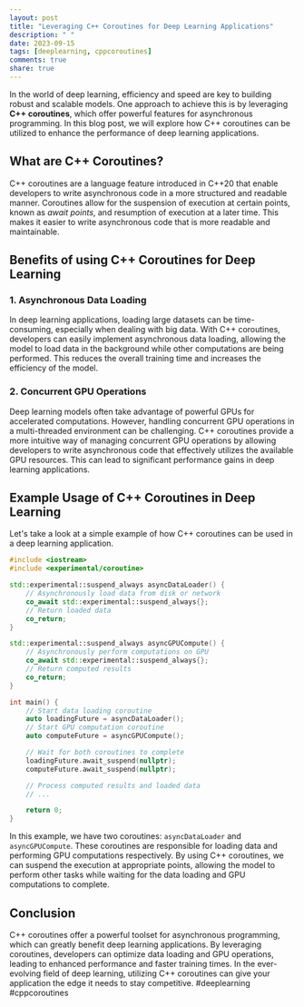 ```yaml
---
layout: post
title: "Leveraging C++ Coroutines for Deep Learning Applications"
description: " "
date: 2023-09-15
tags: [deeplearning, cppcoroutines]
comments: true
share: true
---
```


In the world of deep learning, efficiency and speed are key to building robust and scalable models. One approach to achieve this is by leveraging **C++ coroutines**, which offer powerful features for asynchronous programming. In this blog post, we will explore how C++ coroutines can be utilized to enhance the performance of deep learning applications.

## What are C++ Coroutines?

C++ coroutines are a language feature introduced in C++20 that enable developers to write asynchronous code in a more structured and readable manner. Coroutines allow for the suspension of execution at certain points, known as *await points*, and resumption of execution at a later time. This makes it easier to write asynchronous code that is more readable and maintainable.

## Benefits of using C++ Coroutines for Deep Learning

### 1. Asynchronous Data Loading

In deep learning applications, loading large datasets can be time-consuming, especially when dealing with big data. With C++ coroutines, developers can easily implement asynchronous data loading, allowing the model to load data in the background while other computations are being performed. This reduces the overall training time and increases the efficiency of the model.

### 2. Concurrent GPU Operations

Deep learning models often take advantage of powerful GPUs for accelerated computations. However, handling concurrent GPU operations in a multi-threaded environment can be challenging. C++ coroutines provide a more intuitive way of managing concurrent GPU operations by allowing developers to write asynchronous code that effectively utilizes the available GPU resources. This can lead to significant performance gains in deep learning applications.

## Example Usage of C++ Coroutines in Deep Learning

Let's take a look at a simple example of how C++ coroutines can be used in a deep learning application.

```cpp
#include <iostream>
#include <experimental/coroutine>

std::experimental::suspend_always asyncDataLoader() {
    // Asynchronously load data from disk or network
    co_await std::experimental::suspend_always{};
    // Return loaded data
    co_return;
}

std::experimental::suspend_always asyncGPUCompute() {
    // Asynchronously perform computations on GPU
    co_await std::experimental::suspend_always{};
    // Return computed results
    co_return;
}

int main() {
    // Start data loading coroutine
    auto loadingFuture = asyncDataLoader();
    // Start GPU computation coroutine
    auto computeFuture = asyncGPUCompute();

    // Wait for both coroutines to complete
    loadingFuture.await_suspend(nullptr);
    computeFuture.await_suspend(nullptr);

    // Process computed results and loaded data
    // ...

    return 0;
}
```

In this example, we have two coroutines: `asyncDataLoader` and `asyncGPUCompute`. These coroutines are responsible for loading data and performing GPU computations respectively. By using C++ coroutines, we can suspend the execution at appropriate points, allowing the model to perform other tasks while waiting for the data loading and GPU computations to complete.

## Conclusion

C++ coroutines offer a powerful toolset for asynchronous programming, which can greatly benefit deep learning applications. By leveraging coroutines, developers can optimize data loading and GPU operations, leading to enhanced performance and faster training times. In the ever-evolving field of deep learning, utilizing C++ coroutines can give your application the edge it needs to stay competitive. #deeplearning #cppcoroutines